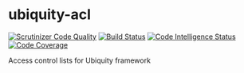 # ubiquity-acl
[![Scrutinizer Code Quality](https://scrutinizer-ci.com/g/phpMv/ubiquity-acl/badges/quality-score.png?b=main)](https://scrutinizer-ci.com/g/phpMv/ubiquity-acl/?branch=main)
[![Build Status](https://scrutinizer-ci.com/g/phpMv/ubiquity-acl/badges/build.png?b=main)](https://scrutinizer-ci.com/g/phpMv/ubiquity-acl/build-status/main)
[![Code Intelligence Status](https://scrutinizer-ci.com/g/phpMv/ubiquity-acl/badges/code-intelligence.svg?b=main)](https://scrutinizer-ci.com/code-intelligence)
[![Code Coverage](https://scrutinizer-ci.com/g/phpMv/ubiquity-acl/badges/coverage.png?b=main)](https://scrutinizer-ci.com/g/phpMv/ubiquity-acl/?branch=main)

Access control lists for Ubiquity framework
